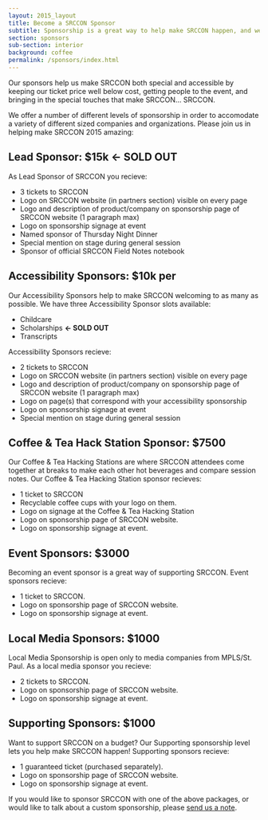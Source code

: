 ```yaml
---
layout: 2015_layout
title: Become a SRCCON Sponsor
subtitle: Sponsorship is a great way to help make SRCCON happen, and we'd love your help this year.
section: sponsors
sub-section: interior
background: coffee
permalink: /sponsors/index.html
---
```

Our sponsors help us make SRCCON both special and accessible by keeping our ticket price well below cost, getting people to the event, and bringing in the special touches that make SRCCON… SRCCON.

We offer a number of different levels of sponsorship in order to accomodate a variety of different sized companies and organizations. Please join us in helping make SRCCON 2015 amazing:

## Lead Sponsor: $15k **<- SOLD OUT** ##

As Lead Sponsor of SRCCON you recieve:

* 3 tickets to SRCCON
* Logo on SRCCON website (in partners section) visible on every page
* Logo and description of product/company on sponsorship page of SRCCON website (1 paragraph max)
* Logo on sponsorship signage at event
* Named sponsor of Thursday Night Dinner
* Special mention on stage during general session
* Sponsor of official SRCCON Field Notes notebook

## Accessibility Sponsors: $10k per

Our Accessibility Sponsors help to make SRCCON welcoming to as many as possible. We have three Accessibility Sponsor slots available:

  * Childcare
  * Scholarships **<- SOLD OUT**
  * Transcripts

Accessibility Sponsors recieve:

* 2 tickets to SRCCON
* Logo on SRCCON website (in partners section) visible on every page
* Logo and description of product/company on sponsorship page of SRCCON website (1 paragraph max)
* Logo on page(s) that correspond with your accessibility sponsorship
* Logo on sponsorship signage at event
* Special mention on stage during general session

## Coffee & Tea Hack Station Sponsor: $7500

Our Coffee & Tea Hacking Stations are where SRCCON attendees come together at breaks to make each other hot beverages and compare session notes. Our Coffee & Tea Hacking Station sponsor recieves:

* 1 ticket to SRCCON
* Recyclable coffee cups with your logo on them.
* Logo on signage at the Coffee & Tea Hacking Station
* Logo on sponsorship page of SRCCON website.
* Logo on sponsorship signage at event.

## Event Sponsors: $3000

Becoming an event sponsor is a great way of supporting SRCCON. Event sponsors recieve:

* 1 ticket to SRCCON.
* Logo on sponsorship page of SRCCON website.
* Logo on sponsorship signage at event.

## Local Media Sponsors: $1000

Local Media Sponsorship is open only to media companies from MPLS/St. Paul. As a local media sponsor you recieve:

* 2 tickets to SRCCON.
* Logo on sponsorship page of SRCCON website.
* Logo on sponsorship signage at event.

## Supporting Sponsors: $1000

Want to support SRCCON on a budget? Our Supporting sponsorship level lets you help make SRCCON happen! Supporting sponsors recieve:

* 1 guaranteed ticket (purchased separately).
* Logo on sponsorship page of SRCCON website.
* Logo on sponsorship signage at event.

If you would like to sponsor SRCCON with one of the above packages, or would like to talk about a custom sponsorship, please [send us a note](mailto:dan@mozillafoundation.org).
